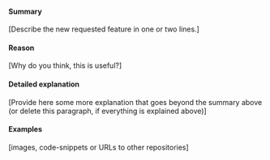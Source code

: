 #### Summary
[Describe the new requested feature in one or two lines.]

#### Reason
[Why do you think, this is useful?]

#### Detailed explanation
[Provide here some more explanation that goes beyond the summary above 
(or delete this paragraph, if everything is explained above)]

#### Examples
[images, code-snippets or URLs to other repositories]
